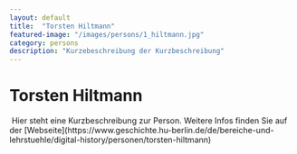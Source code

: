 ```yaml
---
layout: default
title:  "Torsten Hiltmann"
featured-image: "/images/persons/1_hiltmann.jpg"
category: persons
description: "Kurzebeschreibung der Kurzbeschreibung"
---
```


<h1>Torsten Hiltmann</h1>
<p><span class="image left"><img src="{{ site.url }}{{ site.baseurl }}/images/persons/1_hiltmann.jpg" alt="" /></span>
Hier steht eine Kurzbeschreibung zur Person. Weitere Infos finden Sie auf der [Webseite](https://www.geschichte.hu-berlin.de/de/bereiche-und-lehrstuehle/digital-history/personen/torsten-hiltmann)</p>